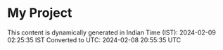# My Project

This content is dynamically generated in Indian Time (IST): 2024-02-09 02:25:35 IST
Converted to UTC: 2024-02-08 20:55:35 UTC
